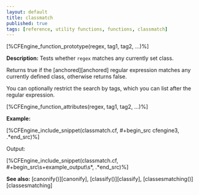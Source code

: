```yaml
---
layout: default
title: classmatch
published: true
tags: [reference, utility functions, functions, classmatch]
---
```


[%CFEngine_function_prototype(regex, tag1, tag2, ...)%]

**Description:** Tests whether `regex` matches any currently set class.

Returns true if the [anchored][anchored] regular expression matches any
currently defined class, otherwise returns false.

You can optionally restrict the search by tags, which you can list after the regular expression.

[%CFEngine_function_attributes(regex, tag1, tag2, ...)%]

**Example:**

[%CFEngine_include_snippet(classmatch.cf, #\+begin_src cfengine3, .*end_src)%]

Output:

[%CFEngine_include_snippet(classmatch.cf, #\+begin_src\s+example_output\s*, .*end_src)%]

**See also:** [canonify()][canonify], [classify()][classify], [classesmatching()][classesmatching]
